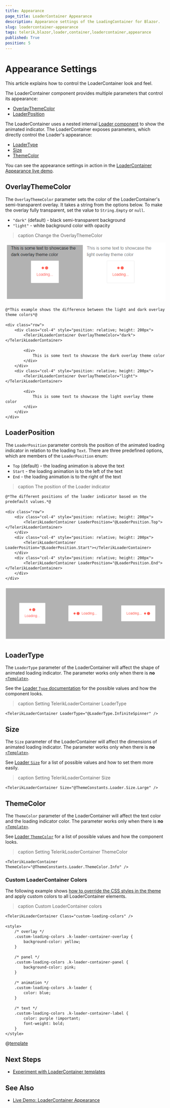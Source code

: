 ```yaml
---
title: Appearance
page_title: LoaderContainer Appearance
description: Appearance settings of the LoadingContainer for Blazor.
slug: loadercontainer-appearance
tags: telerik,blazor,loader,container,loadercontainer,appearance
published: True
position: 5
---
```


# Appearance Settings

This article explains how to control the LoaderContainer look and feel.

The LoaderContainer component provides multiple parameters that control its appearance:

* [OverlayThemeColor](#overlaythemecolor)
* [LoaderPosition](#loaderposition)

The LoaderContainer uses a nested internal [Loader component](slug:loader-overview) to show the animated indicator. The LoaderContainer exposes parameters, which directly control the Loader's appearance:

* [LoaderType](#loadertype)
* [Size](#size)
* [ThemeColor](#themecolor)
    
You can see the appearance settings in action in the [LoaderContainer Appearance live demo](https://demos.telerik.com/blazor-ui/loadercontainer/appearance).


## OverlayThemeColor

The `OverlayThemeColor` parameter sets the color of the LoaderContainer's semi-transparent overlay. It takes a string from the options below. To make the overlay fully transparent, set the value to `String.Empty` or `null`.

* `"dark"` (default) - black semi-transparent background
* `"light"` - white background color with opacity

>caption Change the OverlayThemeColor

![Blazor Loadercontainer Overlaythemecolor Light Screenshot](images/loadercontainer-overlaythemecolor-light-screenshot.png)

````RAZOR
@*This example shows the difference between the light and dark overlay theme colors*@

<div class="row">
    <div class="col-4" style="position: relative; height: 200px">
        <TelerikLoaderContainer OverlayThemeColor="dark"></TelerikLoaderContainer>

        <div>
            This is some text to showcase the dark overlay theme color
        </div>
    </div>
    <div class="col-4" style="position: relative; height: 200px">
        <TelerikLoaderContainer OverlayThemeColor="light"></TelerikLoaderContainer>

        <div>
            This is some text to showcase the light overlay theme color
        </div>
    </div>
</div>
````

## LoaderPosition

The `LoaderPosition` parameter controls the position of the animated loading indicator in relation to the loading `Text`. There are three predefined options, which are members of the `LoaderPosition` enum:

* `Top` (default) - the loading animation is above the text
* `Start` - the loading animation is to the left of the text
* `End` - the loading animation is to the right of the text

>caption The position of the Loader indicator

````RAZOR
@*The different positions of the loader indicator based on the predefault values.*@

<div class="row">
    <div class="col-4" style="position: relative; height: 200px">
        <TelerikLoaderContainer LoaderPosition="@LoaderPosition.Top"></TelerikLoaderContainer>
    </div>
    <div class="col-4" style="position: relative; height: 200px">
        <TelerikLoaderContainer LoaderPosition="@LoaderPosition.Start"></TelerikLoaderContainer>
    </div>
    <div class="col-4" style="position: relative; height: 200px"> 
        <TelerikLoaderContainer LoaderPosition="@LoaderPosition.End"></TelerikLoaderContainer>
    </div>
</div>
````

![Blazor Loadercontainer Loader Position](images/loadercontainer-loader-position.png)


## LoaderType

The `LoaderType` parameter of the LoaderContainer will affect the shape of animated loading indicator. The parameter works only when there is **no** [`<Template>`](slug:loadercontainer-template).

See the [Loader `Type` documentation](slug:loader-appearance#type) for the possible values and how the component looks.

>caption Setting TelerikLoaderContainer LoaderType

````RAZOR
<TelerikLoaderContainer LoaderType="@LoaderType.InfiniteSpinner" />
````


## Size

The `Size` parameter of the LoaderContainer will affect the dimensions of animated loading indicator. The parameter works only when there is **no** [`<Template>`](slug:loadercontainer-template).

See [Loader `Size`](slug:loader-appearance#size) for a list of possible values and how to set them more easily.

>caption Setting TelerikLoaderContainer Size

````RAZOR
<TelerikLoaderContainer Size="@ThemeConstants.Loader.Size.Large" />
````


## ThemeColor

The `ThemeColor` parameter of the LoaderContainer will affect the text color and the loading indicator color. The parameter works only when there is **no** [`<Template>`](slug:loadercontainer-template).

See [Loader `ThemeColor`](slug:loader-appearance#themecolor) for a list of possible values and how the component looks.

>caption Setting TelerikLoaderContainer ThemeColor

````RAZOR
<TelerikLoaderContainer ThemeColor="@ThemeConstants.Loader.ThemeColor.Info" />
````

### Custom LoaderContainer Colors

The following example shows [how to override the CSS styles in the theme](slug:themes-override) and apply custom colors to all LoaderContainer elements.

>caption Custom LoaderContainer colors

````RAZOR
<TelerikLoaderContainer Class="custom-loading-colors" />

<style>
    /* overlay */
    .custom-loading-colors .k-loader-container-overlay {
        background-color: yellow;
    }

    /* panel */
    .custom-loading-colors .k-loader-container-panel {
        background-color: pink;
    }

    /* animation */
    .custom-loading-colors .k-loader {
        color: blue;
    }

    /* text */
    .custom-loading-colors .k-loader-container-label {
        color: purple !important;
        font-weight: bold;
    }
</style>
````

@[template](/_contentTemplates/common/themebuilder-section.md#appearance-themebuilder)

## Next Steps

* [Experiment with LoaderContainer templates](slug:loadercontainer-template)


## See Also

* [Live Demo: LoaderContainer Appearance](https://demos.telerik.com/blazor-ui/loadercontainer/appearance)

